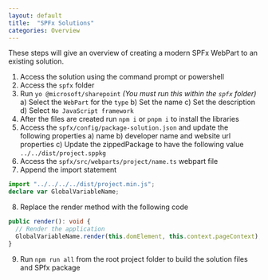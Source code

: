```yaml
---
layout: default
title:  "SPFx Solutions"
categories: Overview
---
```

These steps will give an overview of creating a modern SPFx WebPart to an existing solution.

1. Access the solution using the command prompt or powershell
2. Access the `spfx` folder
3. Run `yo @microsoft/sharepoint` _(You must run this within the `spfx` folder)_
   a) Select the `WebPart` for the `type`
   b) Set the name
   c) Set the description
   d) Select `No JavaScript framework`
4. After the files are created run `npm i` or `pnpm i` to install the libraries
5. Access the `spfx/config/package-solution.json` and update the following properties
   a) name
   b) developer name and website url properties
   c) Update the zippedPackage to have the following value
      `../../dist/project.sppkg`
6. Access the `spfx/src/webparts/project/name.ts` webpart file
7. Append the import statement
```ts
import "../../../../dist/project.min.js";
declare var GlobalVariableName;
```
8. Replace the render method with the following code
```ts
public render(): void {
  // Render the application
  GlobalVariableName.render(this.domElement, this.context.pageContext);
}
```
9. Run `npm run all` from the root project folder to build the solution files and SPfx package
